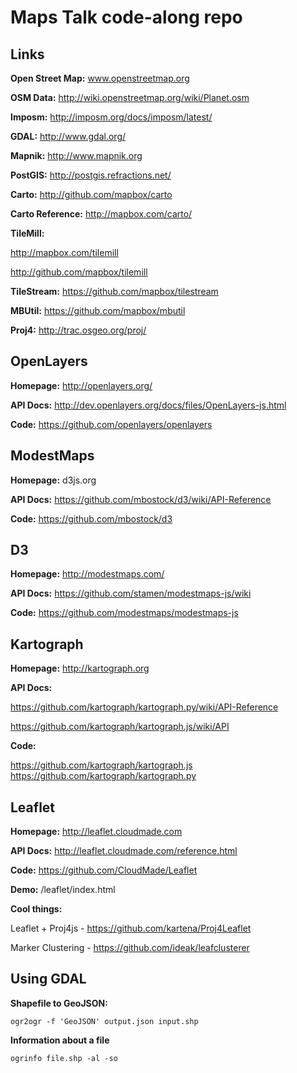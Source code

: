 Maps Talk code-along repo
================

Links
----

**Open Street Map:** www.openstreetmap.org

**OSM Data:** http://wiki.openstreetmap.org/wiki/Planet.osm

**Imposm:** http://imposm.org/docs/imposm/latest/

**GDAL:** http://www.gdal.org/

**Mapnik:** http://www.mapnik.org

**PostGIS:** http://postgis.refractions.net/

**Carto:** http://github.com/mapbox/carto

**Carto Reference:** http://mapbox.com/carto/

**TileMill:** 

http://mapbox.com/tilemill 

http://github.com/mapbox/tilemill

**TileStream:** https://github.com/mapbox/tilestream

**MBUtil:** https://github.com/mapbox/mbutil

**Proj4:** http://trac.osgeo.org/proj/

OpenLayers
---------

**Homepage:** http://openlayers.org/

**API Docs:** http://dev.openlayers.org/docs/files/OpenLayers-js.html

**Code:** https://github.com/openlayers/openlayers


ModestMaps
---------

**Homepage:** d3js.org

**API Docs:** https://github.com/mbostock/d3/wiki/API-Reference

**Code:** https://github.com/mbostock/d3

D3
-----

**Homepage:** http://modestmaps.com/

**API Docs:** https://github.com/stamen/modestmaps-js/wiki

**Code:** https://github.com/modestmaps/modestmaps-js

Kartograph
---------
**Homepage:** http://kartograph.org

**API Docs:** 

https://github.com/kartograph/kartograph.py/wiki/API-Reference

https://github.com/kartograph/kartograph.js/wiki/API

**Code:** 

https://github.com/kartograph/kartograph.js
https://github.com/kartograph/kartograph.py

Leaflet
-----

**Homepage:** http://leaflet.cloudmade.com

**API Docs:** http://leaflet.cloudmade.com/reference.html

**Code:** https://github.com/CloudMade/Leaflet

**Demo:** /leaflet/index.html

**Cool things:**

Leaflet + Proj4js - https://github.com/kartena/Proj4Leaflet

Marker Clustering - https://github.com/ideak/leafclusterer

Using GDAL
----------

**Shapefile to GeoJSON:**

`ogr2ogr -f 'GeoJSON' output.json input.shp`

**Information about a file**

`ogrinfo file.shp -al -so`
